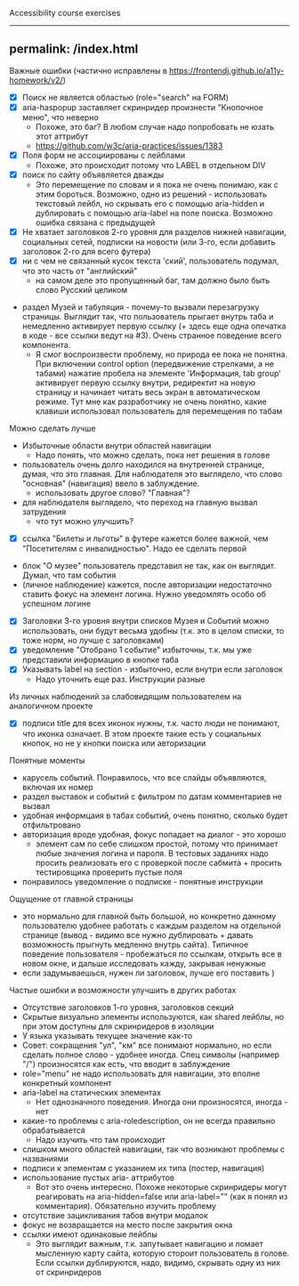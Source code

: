 Accessibility course exercises

---
permalink: /index.html
---

Важные ошибки (частично исправлены в https://frontendj.github.io/a11y-homework/v2/)

* [x] Поиск не является областью (role="search" на FORM)
* [x] aria-haspopup заставляет скринридер произнести "Кнопочное меню", что неверно
  * Похоже, это баг? В любом случае надо попробовать не юзать этот аттрибут
  * https://github.com/w3c/aria-practices/issues/1383
* [x] Поля форм не ассоциированы с лейблами
  * Похоже, это происходит потому что LABEL в отдельном DIV
* [x] поиск по сайту объявляется дважды 
  * Это перемещение по словам и я пока не очень понимаю, как с этим бороться. Возможно, одно из решений - использовать текстовый лейбл, но скрывать его с помощью aria-hidden и дублировать с помощью aria-label на поле поиска. Возможно ошибка связана с предыдущей
* [x] Не хватает заголовков 2-го уровня для разделов нижней навигации, социальных сетей, подписки на новости (или 3-го, если добавить заголовок 2-го для всего футера)
* [x] ни с чем не связанный кусок текста 'ский', пользователь подумал, что это часть от "английский" 
  * на самом деле это пропущенный баг, там должно было быть слово Русский целиком
* раздел Музей и табуляция - почему-то вызвали перезагрузку страницы. Выглядит так, что пользователь прыгает внутрь таба и немедленно активирует первую ссылку (+ здесь еще одна опечатка в коде - все ссылки ведут на #3). Очень странное поведение всего компонента.
  * Я смог воспроизвести проблему, но природа ее пока не понятна. При включении control option (передвижение стрелками, а не табами) нажатие пробела на элементе 'Информация, tab group' активирует первую ссылку внутри, редиректит на новую страницу и начинает читать весь экран в автоматическом режиме. Тут мне как разработчику не очень понятно, какие клавиши использовал пользователь для перемещения по табам

Можно сделать лучше

* Избыточные области внутри областей навигации
  * Надо понять, что можно сделать, пока нет решения в голове
* пользователь очень долго находился на внутренней странице, думая, что это главная. Для наблюдателя это выглядело, что слово "основная" (навигация) ввело в заблуждение.
  * использовать другое слово? "Главная"?
* для наблюдателя выглядело, что переход на главную вызвал затрудения
  * что тут можно улучшить?
* [x] ссылка "Билеты и льготы" в футере кажется более важной, чем "Посетителям с инвалидностью". Надо ее сделать первой
* блок "О музее" пользователь представил не так, как он выглядит. Думал, что там события
* (личное наблюдение) кажется, после авторизации недостаточно ставить фокус на элемент логина. Нужно уведомлять особо об успешном логине
* [x] Заголовки 3-го уровня внутри списков Музея и Событий можно использовать, они будут весьма удобны (т.к. это в целом списки, то тоже норм, но лучше с заголовками)
* [x] уведомление "Отобрано 1 событие" избыточны, т.к. мы уже представили информацию в кнопке таба
* [x] Указывать label на section - избыточно, если внутри если заголовок
  * Надо уточнить еще раз. Инструкции разные

Из личных наблюдений за слабовидящим пользователем на аналогичном проекте
* [x] подписи title для всех иконок нужны, т.к. часто люди не понимают, что иконка означает. В этом проекте такие есть у социальных кнопок, но не у кнопки поиска или авторизации

Понятные моменты

* карусель событий. Понравилось, что все слайды объявляются, включая их номер
* раздел выставок и событий с фильтром по датам комментариев не вызвал
* удобная информцаия в табах событий, очень понятно, сколько будет отфильтровано
* авторизация вроде удобная, фокус попадает на диалог - это хорошо
  * элемент сам по себе слишком простой, потому что принимает любые значения логина и пароля. В тестовых заданиях надо просить реализовать его с проверкой после сабмита + просить тестировщика проверить пустые поля
* понравилось уведомление о подписке - понятные инструкции

Ощущение от главной страницы 

* это нормально для главной быть большой, но конкретно данному пользователю удобнее работать с каждым разделом на отдельной странице (вывод - видимо все нужно дублировать + давать возможность прыгнуть медленно внутрь сайта). Типичное поведение пользователя - пробежаться по ссылкам, открыть все в новом окне, и дальше исследовать кажду, закрывая ненужные
* если задумываешься, нужен ли заголовок, лучше его поставить )

Частые ошибки и возможности улучшить в других работах

* Отсутствие заголовков 1-го уровня, заголовков секций
* Скрытые визуально элементы используются, как shared лейблы, но при этом доступны для скринридеров в изоляции
* У языка указывать текущее значение как-то
* Совет: сокращения "ул", "км" все понимают нормально, но если сделать полное слово - удобнее иногда. Спец символы (например "/") произносятся как есть, что вводит в заблуждение
* role="menu" не надо использовать для навигации, это вполне конкретный компонент
* aria-label на статических элементах
  * Нет однозначного поведения. Иногда они произносятся, иногда - нет
* какие-то проблемы с aria-roledescription, он не всегда правильно обрабатывается
  * Надо изучить что там происходит
* слишком много областей навигации, так что возникают проблемы с названиями
* подписи к элементам с указанием их типа (постер, навигация)
* использование пустых aria- аттрибутов
  * Вот это очень интересно. Похоже некоторые скринридеры могут реагировать на aria-hidden=false или aria-label="" (как я понял из комментария). Обязательно изучить проблему
* отсутствие зацикливания табов внутри модалок
* фокус не возвращается на место после закрытия окна
* ссылки имеют одинаковые лейблы
  * Это выглядит важным, т.к. запутывает навигацию и ломает мысленную карту сайта, которую стороит пользователь в голове. Если ссылки дублируются, надо, видимо, скрывать одну из них от скринридеров
